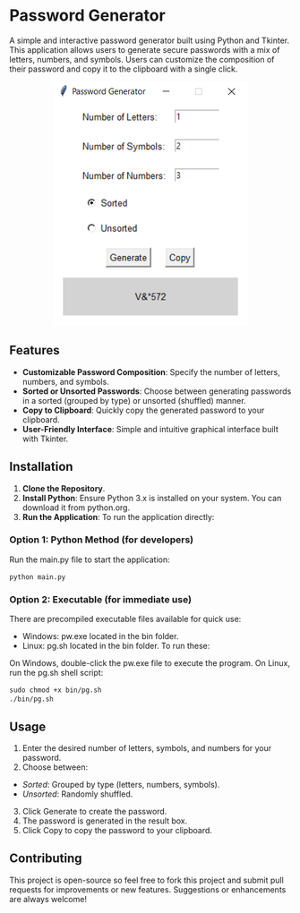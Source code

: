 # Password Generator

A simple and interactive password generator built using Python and Tkinter. This application allows users to generate secure passwords with a mix of letters, numbers, and symbols. Users can customize the composition of their password and copy it to the clipboard with a single click.

<p align="center">
  <img src="img/gui.png" alt="PasswordGenerator">
</p>

## Features

- **Customizable Password Composition**: Specify the number of letters, numbers, and symbols.
- **Sorted or Unsorted Passwords**: Choose between generating passwords in a sorted (grouped by type) or unsorted (shuffled) manner.
- **Copy to Clipboard**: Quickly copy the generated password to your clipboard.
- **User-Friendly Interface**: Simple and intuitive graphical interface built with Tkinter.

## Installation

1. **Clone the Repository**.
2. **Install Python**: Ensure Python 3.x is installed on your system. You can download it from python.org.
3. **Run the Application**: 
To run the application directly:

### Option 1: Python Method (for developers)
Run the main.py file to start the application:

    python main.py

### Option 2: Executable (for immediate use)
There are precompiled executable files available for quick use:

* Windows: pw.exe located in the bin folder.
* Linux: pg.sh located in the bin folder.
To run these:

On Windows, double-click the pw.exe file to execute the program.
On Linux, run the pg.sh shell script:

    sudo chmod +x bin/pg.sh
    ./bin/pg.sh

## Usage
1. Enter the desired number of letters, symbols, and numbers for your password.
2. Choose between:

* *Sorted*: Grouped by type (letters, numbers, symbols).
* *Unsorted*: Randomly shuffled.

3. Click Generate to create the password.
4. The password is generated in the result box.
5. Click Copy to copy the password to your clipboard.

## Contributing
This project is open-source so feel free to fork this project and submit pull requests for improvements or new features. Suggestions or enhancements are always welcome!